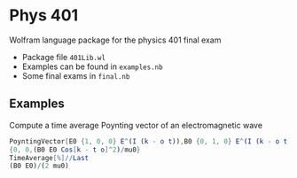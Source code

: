 # Phys 401
Wolfram language package for the physics 401 final exam

* Package file `401Lib.wl`
* Examples can be found in `examples.nb`
* Some final exams in `final.nb`

## Examples 

Compute a time average Poynting vector of an electromagnetic wave

```Mathematica
PoyntingVector[E0 {1, 0, 0} E^(I (k - o t)),B0 {0, 1, 0} E^(I (k - o t))]
{0, 0,(B0 E0 Cos[k - t o]^2)/mu0}
TimeAverage[%]//Last
(B0 E0)/(2 mu0)
```



